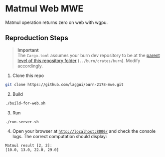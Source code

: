 # Matmul Web MWE

Matmul operation returns zero on web with wgpu.

## Reproduction Steps

> **Important**  
> The `Cargo.toml` assumes your burn dev repository to be at the [parent level of this repository folder](./Cargo.toml#L15) (`../burn/crates/burn`). Modify accordingly.

1. Clone this repo

```sh
git clone https://github.com/laggui/burn-2178-mwe.git
```

2. Build

```sh
./build-for-web.sh
```

3. Run

```sh
./run-server.sh
```

4. Open your browser at [`http://localhost:8000/`](http://localhost:8000/) and check the console logs.
The correct computation should display:
```
Matmul result [2, 2]:
[10.0, 13.0, 22.0, 29.0]
```